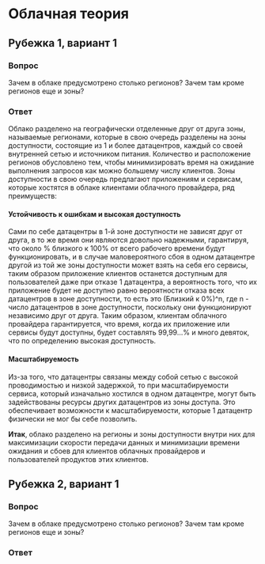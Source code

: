 # Облачная теория 
## Рубежка 1, вариант 1
### Вопрос 

Зачем в облаке предусмотрено столько регионов? Зачем там кроме регионов еще и зоны?

### Ответ

Облако разделено на географически отделенные друг от друга зоны, называемые регионами, которые в свою очередь разделены на зоны доступности, состоящие из 1 и более датацентров, каждый со своей внутренней сетью и источником питания. Количество и расположение регионов обусловлено тем, чтобы минимизировать время на ожидание выполнения запросов как можно большему числу клиентов. Зоны доступности в свою очередь предлагают приложениям и сервисам, которые хостятся в облаке клиентами облачного провайдера, ряд преимуществ:

#### **Устойчивость к ошибкам и высокая доступность** 

Сами по себе датацентры в 1-й зоне доступности не зависят друг от друга, в то же время они являются довольно надежными, гарантируя, что около % близкого к 100% от всего рабочего времени будут функционировать, и в случае маловероятного сбоя в одном датацентре другой из той же зоны доступности может взять на себя его сервисы, таким образом приложение клиентов останется доступным для пользователей даже при отказе 1 датацентра, а вероятность того, что их приложение будет не доступно равно вероятности отказа всех датацентров в зоне доступности, то есть это (Близкий к 0%)^n, где n - число датацентров в зоне доступности, поскольку они функционируют независимо друг от друга. Таким образом, клиентам облачного провайдера гарантируется, что время, когда их приложение или сервисы будут доступны, будет составлять 99,99...% и много девяток, что по определению высокая доступность.

#### **Масштабируемость** 

Из-за того, что датацентры связаны между собой сетью с высокой проводимостью и низкой задержкой, то при масштабируемости сервиса, который изначально хостился в одном датацентре, могут быть задействованы ресурсы других датацентров из зоны доступа. Это обеспечивает возможности к масштабируемости, которые 1 датацентр физически не мог бы себе позволить.

**Итак**, облако разделено на регионы и зоны доступности внутри них для максимизации скорости передачи данных и минимизации времени ожидания и сбоев для клиентов облачных провайдеров и пользователей продуктов этих клиентов.

## Рубежка 2, вариант 1
### Вопрос 

Зачем в облаке предусмотрено столько регионов? Зачем там кроме регионов еще и зоны?

### Ответ
